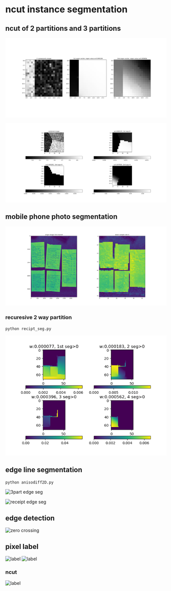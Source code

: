 # ncut instance segmentation

## ncut of 2 partitions and 3 partitions
![sample2p](imgs/sample2parts.png)

![sample3p](imgs/sample3parts.png)

## mobile phone photo segmentation
![receipt](imgs/img6_centered_d3.png)

### recuresive 2 way partition
```
python recipt_seg.py
```
![recuresive 2 way partition](imgs/img6_d3_ncut.png)

## edge line segmentation
``` python anisodiff2D.py ```

![3part edge seg](imgs/sample3parts_edge_seg.png)

![receipt edge seg](imgs/rece0_edgep.png)

## edge detection
![zero crossing](imgs/reci2-2_Dog_sig2_minmax1.png)

## pixel label
![label](imgs/reci_label.png)
![label](imgs/reci_label_.05.08.1.2.3_8000.png)
### ncut
![label](imgs/tri-blabel.png)

